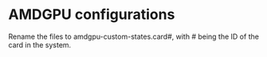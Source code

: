 AMDGPU configurations
=====================

Rename the files to amdgpu-custom-states.card#, with # being the ID of the card in the system.
